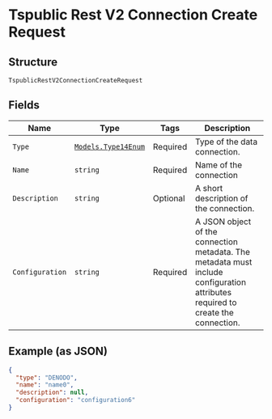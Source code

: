 
# Tspublic Rest V2 Connection Create Request

## Structure

`TspublicRestV2ConnectionCreateRequest`

## Fields

| Name | Type | Tags | Description |
|  --- | --- | --- | --- |
| `Type` | [`Models.Type14Enum`](../../doc/models/type-14-enum.md) | Required | Type of the data connection. |
| `Name` | `string` | Required | Name of the connection |
| `Description` | `string` | Optional | A short description of the connection. |
| `Configuration` | `string` | Required | A JSON object of the connection metadata. The metadata must include configuration attributes required to create the connection. |

## Example (as JSON)

```json
{
  "type": "DENODO",
  "name": "name0",
  "description": null,
  "configuration": "configuration6"
}
```

